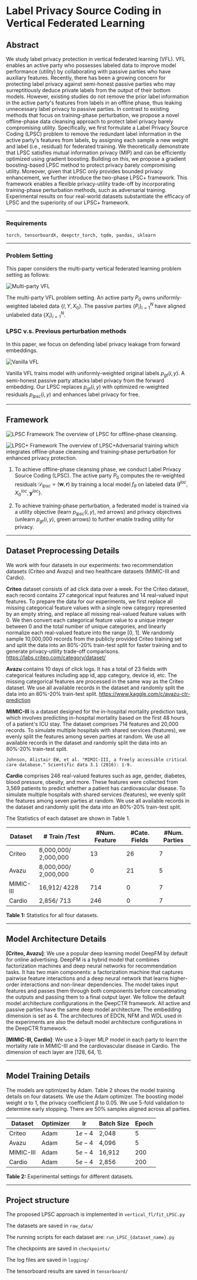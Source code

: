 # Label Privacy Source Coding in Vertical Federated Learning

## Abstract

We study label privacy protection in vertical federated learning (VFL). VFL enables an active party who possesses labeled data to improve model performance (utility) by collaborating with passive parties who have auxiliary features. Recently, there has been a growing concern for protecting label privacy against semi-honest passive parties who may surreptitiously deduce private labels from the output of their bottom models. However, existing studies do not remove the prior label information in the active party's features from labels in an offline phase, thus leaking unnecessary label privacy to passive parties.
In contrast to existing methods that focus on training-phase perturbation, we propose a novel offline-phase data cleansing approach to protect label privacy barely compromising utility. Specifically, we first formulate a Label Privacy Source Coding (LPSC) problem to remove the redundant label information in the active party's features from labels, by assigning each sample a new weight and label (i.e., residual) for federated training. We theoretically demonstrate that LPSC satisfies mutual information privacy (MIP) and can be efficiently optimized using gradient boosting. Building on this, we propose a gradient boosting-based LPSC method to protect privacy barely compromising utility.
Moreover, given that LPSC only provides bounded privacy enhancement, we further introduce the two-phase LPSC+ framework. This framework enables a flexible privacy-utility trade-off by incorporating training-phase perturbation methods, such as adversarial training. Experimental results on four real-world datasets substantiate the efficacy of LPSC and the superiority of our LPSC+ framework.

--------

### Requirements

`torch, tensorboardX, deepctr_torch, tqdm, pandas, sklearn`

--------

### Problem Setting

This paper considers the multi-party vertical federated learning problem setting as follows:

![Multi-party VFL](imgs/data_distribution_ICDE.png)

The multi-party VFL problem setting. An active party $P_0$ owns uniformly-weighted labeled data $\{I, Y, X_0\}$. The passive parties ${\{P_i\}}_{i=1}^N$ have aligned unlabeled data $\{X_i\}_{i=1}^{N}$.

### LPSC v.s. Previous perturbation methods

In this paper, we focus on defending label privacy leakage from forward embeddings.

![Vanilla VFL](imgs/Vanilla_VFL_ICDE.png)

Vanilla VFL trains model with uniformly-weighted original labels $p_{gt}(i,y)$. A semi-honest passive party attacks label privacy from the forward embedding. Our LPSC replaces $p_{gt}(i,y)$ with optimized re-weighted residuals $p_{lpsc}(i,y)$ and enhances label privacy for free.

--------

## Framework

![LPSC Framework](imgs/framework_LPSC_ICDE.png)
The overview of LPSC for offline-phase cleansing.

![LPSC+ Framework](imgs/framework_LPSC_plus_ICDE.png)
The overview of LPSC+Adversarial training which integrates offline-phase cleansing and training-phase perturbation for enhanced privacy protection.

1. To achieve offline-phase cleansing phase, we conduct Label Privacy Source Coding (LPSC). The active party $P_0$ computes the re-weighted residuals $\mathcal{D}_{lpsc} = (\mathbf{w}, \mathbf{r})$ by training a local model $f_{\theta}$ on labeled data ${\{\mathbf{i}^{loc}, X_0^{loc}, \mathbf{y}^{loc}\}}$.

2. To achieve training-phase perturbation, a federated model is trained via a utility objective (learn $p_{lpsc}(i,y)$, red arrows) and privacy objectives (unlearn $p_{gt}(i,y)$, green arrows) to further enable trading utility for privacy.

------------

## Dataset Preprocessing Details

We work with four datasets in our experiments: two recommendation datasets (Criteo and Avazu) and two healthcare datasets (MIMIC-III and Cardio).

**Criteo** dataset consists of ad click data over a week. For the Criteo dataset, each record contains 27 categorical input features and 14 real-valued input features. To prepare the data for our experiments, we first replace all missing categorical feature values with a single new category represented by an empty string, and replace all missing real-valued feature values with 0. We then convert each categorical feature value to a unique integer between 0 and the total number of unique categories, and linearly normalize each real-valued feature into the range [0, 1]. We randomly sample 10,000,000 records from the publicly provided Criteo training set and split the data into an 80%-20% train-test split for faster training and to generate privacy-utility trade-off comparisons.
https://labs.criteo.com/category/dataset/

**Avazu** contains 10 days of click logs. It has a total of 23 fields with categorical features including app id, app category, device id, etc. The missing categorical features are processed in the same way as the Criteo dataset. We use all available records in the dataset and randomly split the data into an 80%-20% train-test split.
https://www.kaggle.com/c/avazu-ctr-prediction

**MIMIC-III** is a dataset designed for the in-hospital mortality prediction task, which involves predicting in-hospital mortality based on the first 48 hours of a patient's ICU stay. The dataset comprises 714 features and 20,000 records. To simulate multiple hospitals with shared services (features), we evenly split the features among seven parties at random. We use all available records in the dataset and randomly split the data into an 80%-20% train-test split.

`Johnson, Alistair EW, et al. "MIMIC-III, a freely accessible critical care database." Scientific data 3.1 (2016): 1-9.
`


**Cardio** comprises 246 real-valued features such as age, gender, diabetes, blood pressure, obesity, and more. These features were collected from 3,569 patients to predict whether a patient has cardiovascular disease. To simulate multiple hospitals with shared services (features), we evenly split the features among seven parties at random. We use all available records in the dataset and randomly split the data into an 80%-20% train-test split.



The Statistics of each dataset are shown in Table 1.

| Dataset   | \# Train /Test | \#Num. Feature | \#Cate. Fields | \#Num. Parties |
|-----------|----------------|----------------|----------------|----------------|
| Criteo    | 8,000,000/ 2,000,000 | 13 | 26 | 7 |
| Avazu     | 8,000,000/ 2,000,000 | 0 | 21 | 5 |
| MIMIC-III | 16,912/ 4228 | 714 | 0 | 7 |
| Cardio    | 2,856/ 713 | 246 | 0 | 7 |

**Table 1:** Statistics for all four datasets.

--------

## Model Architecture Details

**[Criteo, Avazu]**: We use a popular deep learning model DeepFM by default for online advertising.
DeepFM is a hybrid model that combines factorization machines and deep neural networks for recommendation tasks. It has two main components: a factorization machine that captures pairwise feature interactions and a deep neural network that learns higher-order interactions and non-linear dependencies. The model takes input features and passes them through both components before concatenating the outputs and passing them to a final output layer.
We follow the default model architecture configurations in the DeepCTR framework.
All active and passive parties have the same deep model architecture. The embedding dimension is set as 4.
The architectures of EDCN, NFM and WDL used in the experiments are also the default model architecture configurations in the DeepCTR framework.

**[MIMIC-III, Cardio]**: We use a 3-layer MLP model in each party to learn the mortality rate in MIMIC-III and the cardiovascular disease in Cardio. The dimension of each layer are [128, 64, 1].

--------

## Model Training Details

The models are optimized by Adam.
Table 2 shows the model training details on four datasets. We use the Adam optimizer. The boosting model weight $\alpha$ to 1, the privacy coefficient $\beta$ to 0.05.
We use 5-fold validation to determine early stopping. There are 50% samples aligned across all parties.

| Dataset   | Optimizer | lr    | Batch Size | Epoch |
|-----------|-----------|-------|------------|-------|
| Criteo    | Adam      | $1e-4$ | 2,048      | 5     |
| Avazu     | Adam      | $5e-4$ | 4,096      | 5     |
| MIMIC-III | Adam      | $5e-4$ | 16,912     | 200   |
| Cardio    | Adam      | $5e-4$ | 2,856      | 200   |

**Table 2:** Experimental settings for different datasets.

--------

## Project structure

The proposed LPSC approach is implemented in `vertical_fl/fit_LPSC.py`

The datasets are saved in `raw_data/`

The running scripts for each dataset are: `run_LPSC_{dataset_name}.py`

The checkpoints are saved in `checkpoints/`

The log files are saved in `logging/`

The tensorboard results are saved in `tensorboard/`

